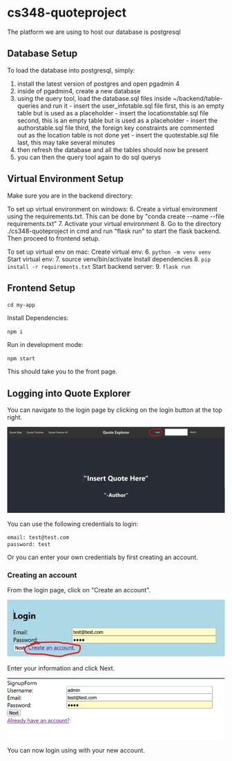 # cs348-quoteproject
The platform we are using to host our database is postgresql

## Database Setup
To load the database into postgresql, simply: 
  1. install the latest version of postgres and open pgadmin 4
  2. inside of pgadmin4, create a new database 
  3. using the query tool, load the database.sql files inside ~/backend/table-queries and run it
    - insert the user_infotable.sql file first, this is an empty table but is used as a placeholder
    - insert the locationstable.sql file second, this is an empty table but is used as a placeholder
    - insert the authorstable.sql file third, the foreign key constraints are commented out as the location table is not done yet
    - insert the quotestable.sql file last, this may take several minutes
  4. then refresh the database and all the tables should now be present
  5. you can then the query tool again to do sql querys

## Virtual Environment Setup
Make sure you are in the backend directory:

To set up virtual environment on windows:
  6. Create a virtual environment using the requirements.txt. This can be done by "conda create --name <env> --file requirements.txt"
  7. Activate your virtual environment
  8. Go to the directory ./cs348-quoteproject in cmd and run "flask run" to start the flask backend. Then proceed to frontend setup.

To set up virtual env on mac:
  Create virtual env:
    6. `python -m venv venv`
  Start virtual env:
    7. source venv/bin/activate
  Install dependencies
    8. `pip install -r requirements.txt`
  Start backend server:
    9. `flask run`

## Frontend Setup

`cd my-app`

Install Dependencies:

`npm i`

Run in development mode:

`npm start`

This should take you to the front page.
## Logging into Quote Explorer

You can navigate to the login page by clicking on the login button at the top right.

![login button circled in red](read-me-images/login_button_circled_red.png)

You can use the following credentials to login:

```
email: test@test.com
password: test
```
Or you can enter your own credentials by first creating an account.

### Creating an account

From the login page, click on "Create an account". 

![create an account](read-me-images/create_an_account.png)

Enter your information and click Next. 

![signup](read-me-images/signup_form.png)

You can now login using with your new account.